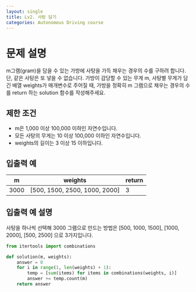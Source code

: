 ```yaml
---
layout: single
title: Lv2. 사탕 담기
categories: Autonomous Driving course
---
```


# 문제 설명

m그램(gram)을 담을 수 있는 가방에 사탕을 가득 채우는 경우의 수를 구하려 합니다. 단, 같은 사탕은 또 넣을 수 없습니다.
가방이 감당할 수 있는 무게 m, 사탕별 무게가 담긴 배열 weights가 매개변수로 주어질 때, 가방을 정확히 m 그램으로 채우는 경우의 수를 return 하는 solution 함수를 작성해주세요.

## 제한 조건

<ul>
<li>m은 1,000 이상 100,000 이하인 자연수입니다.</li>
<li>모든 사탕의 무게는 10 이상 100,000 이하인 자연수입니다.</li>
<li>weights의 길이는 3 이상 15 이하입니다.</li>
</ul>

## 입출력 예
<table class="table">
        <thead><tr>
<th>m</th>
<th>weights</th>
<th>return</th>
</tr>
</thead>
        <tbody><tr>
<td>3000</td>
<td>[500, 1500, 2500, 1000, 2000]</td>
<td>3</td>
</tr>
</tbody>
</table>

## 입출력 예 설명

사탕을 하나씩 선택해 3000 그램으로 만드는 방법은 [500, 1000, 1500], [1000, 2000], [500, 2500] 으로 3가지입니다.


```py
from itertools import combinations

def solution(m, weights):
    answer = 0
    for i in range(1, len(weights) + 1):
        temp = [sum(items) for items in combinations(weights, i)]
        answer += temp.count(m)
    return answer
```
